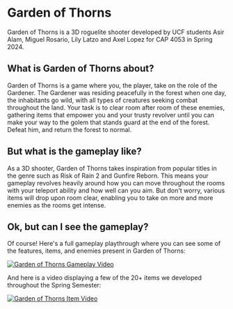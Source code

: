 # Garden of Thorns
Garden of Thorns is a 3D roguelite shooter developed by UCF students Asir Alam, Miguel Rosario, Lily Latzo and Axel Lopez for CAP 4053 in Spring 2024.

## What is Garden of Thorns about?

Garden of Thorns is a game where you, the player, take on the role of the Gardener. The Gardener was residing peacefully in the forest when one day, the inhabitants go wild, with all types of creatures seeking combat throughout the land. Your task is to clear room after room of these enemies, gathering items that empower you and your trusty revolver until you can make your way to the golem that stands guard at the end of the forest. Defeat him, and return the forest to normal.

## But what is the gameplay like?
As a 3D shooter, Garden of Thorns takes inspiration from popular titles in the genre such as Risk of Rain 2 and Gunfire Reborn. This means your gameplay revolves heavily around how you can move throughout the rooms with your teleport ability and how well can you aim. But don't worry, various items will drop upon room clear, enabling you to take on more and more enemies as the rooms get intense.

## Ok, but can I see the gameplay?

Of course! Here's a full gameplay playthrough where you can see some of the features, items, and enemies present in Garden of Thorns:


[![Garden of Thorns Gameplay Video](https://img.youtube.com/vi/jF4imMuKhkI/0.jpg)](https://www.youtube.com/watch?v=jF4imMuKhkI)

And here is a video displaying a few of the 20+ items we developed throughout the Spring Semester:

[![Garden of Thorns Item Video](https://img.youtube.com/vi/wU_3P-iMy1w/0.jpg)](https://www.youtube.com/watch?v=wU_3P-iMy1w)
